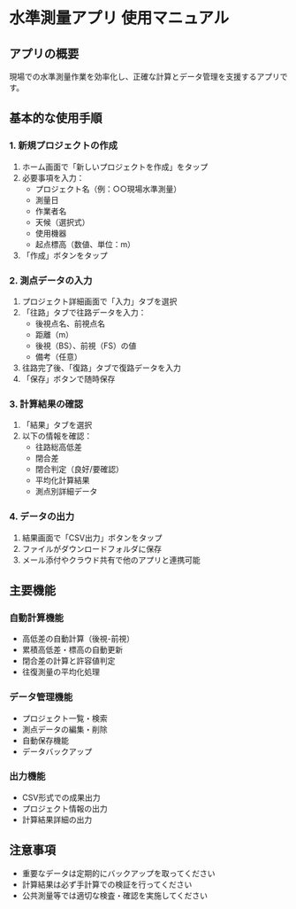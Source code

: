 # 水準測量アプリ 使用マニュアル

## アプリの概要
現場での水準測量作業を効率化し、正確な計算とデータ管理を支援するアプリです。

## 基本的な使用手順

### 1. 新規プロジェクトの作成
1. ホーム画面で「新しいプロジェクトを作成」をタップ
2. 必要事項を入力：
   - プロジェクト名（例：○○現場水準測量）
   - 測量日
   - 作業者名
   - 天候（選択式）
   - 使用機器
   - 起点標高（数値、単位：m）
3. 「作成」ボタンをタップ

### 2. 測点データの入力
1. プロジェクト詳細画面で「入力」タブを選択
2. 「往路」タブで往路データを入力：
   - 後視点名、前視点名
   - 距離（m）
   - 後視（BS）、前視（FS）の値
   - 備考（任意）
3. 往路完了後、「復路」タブで復路データを入力
4. 「保存」ボタンで随時保存

### 3. 計算結果の確認
1. 「結果」タブを選択
2. 以下の情報を確認：
   - 往路総高低差
   - 閉合差
   - 閉合判定（良好/要確認）
   - 平均化計算結果
   - 測点別詳細データ

### 4. データの出力
1. 結果画面で「CSV出力」ボタンをタップ
2. ファイルがダウンロードフォルダに保存
3. メール添付やクラウド共有で他のアプリと連携可能

## 主要機能

### 自動計算機能
- 高低差の自動計算（後視-前視）
- 累積高低差・標高の自動更新
- 閉合差の計算と許容値判定
- 往復測量の平均化処理

### データ管理機能
- プロジェクト一覧・検索
- 測点データの編集・削除
- 自動保存機能
- データバックアップ

### 出力機能
- CSV形式での成果出力
- プロジェクト情報の出力
- 計算結果詳細の出力

## 注意事項
- 重要なデータは定期的にバックアップを取ってください
- 計算結果は必ず手計算での検証を行ってください
- 公共測量等では適切な検査・確認を実施してください